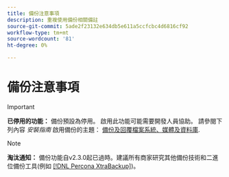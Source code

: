 ```yaml
---
title: 備份注意事項
description: 重複使用備份相關備註
source-git-commit: 5ade2f23132e634db5e611a5ccfcbc4d6816cf92
workflow-type: tm+mt
source-wordcount: '81'
ht-degree: 0%

---
```


# 備份注意事項

>[!IMPORTANT]
>
>**已停用的功能：** 備份預設為停用。 啟用此功能可能需要開發人員協助。 請參閱下列內容 _安裝指南_ 啟用備份的主題： [備份及回覆檔案系統、媒體及資料庫](https://experienceleague.adobe.com/docs/commerce-operations/installation-guide/tutorials/backup.html).

>[!NOTE]
>
>**淘汰通知：** 備份功能自v2.3.0起已過時。建議所有商家研究其他備份技術和二進位備份工具(例如 [[!DNL Percona XtraBackup]](https://www.percona.com/software/mysql-database/percona-xtrabackup))。

